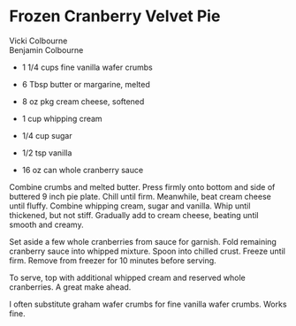 # Frozen Cranberry Velvet Pie

Vicki Colbourne<br/>
Benjamin Colbourne

- 1 1/4 cups fine vanilla wafer crumbs
- 6 Tbsp butter or margarine, melted
- 8 oz pkg cream cheese, softened

- 1 cup whipping cream
- 1/4 cup sugar
- 1/2 tsp vanilla
- 16 oz can whole cranberry sauce

Combine crumbs and melted butter. Press firmly onto bottom and side of buttered 9 inch pie plate. Chill until firm. Meanwhile, beat cream cheese until fluffy. Combine whipping cream, sugar and vanilla. Whip until thickened, but not stiff. Gradually add to cream cheese, beating until smooth and creamy.

Set aside a few whole cranberries from sauce for garnish. Fold remaining cranberry sauce into whipped mixture. Spoon into chilled crust. Freeze until firm. Remove from freezer for 10 minutes before serving.

To serve, top with additional whipped cream and reserved whole cranberries. A great make ahead.

I often substitute graham wafer crumbs for fine vanilla wafer crumbs.  Works fine.